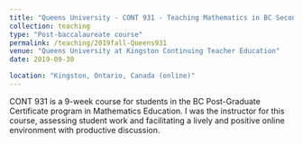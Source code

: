 ```yaml
---
title: "Queens University - CONT 931 - Teaching Mathematics in BC Secondary Schools"
collection: teaching
type: "Post-baccalaureate course"
permalink: /teaching/2019fall-Queens931
venue: "Queens University at Kingston Continuing Teacher Education"
date: 2019-09-30

location: "Kingston, Ontario, Canada (online)"
---
```


CONT 931 is a 9-week course for students in the BC Post-Graduate Certificate program in Mathematics Education. I was the instructor for this course, assessing student work and facilitating a lively and positive online environment with productive discussion.
